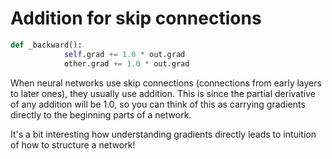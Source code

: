 # Addition for skip connections

```py
def _backward():
            self.grad += 1.0 * out.grad
            other.grad += 1.0 * out.grad
```

When neural networks use skip connections (connections from early layers to later ones), they usually use addition. This is since the partial derivative of any addition will be 1.0, so you can think of this as carrying gradients directly to the beginning parts of a network. 

It's a bit interesting how understanding gradients directly leads to intuition of how to structure a network!